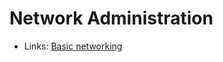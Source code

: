 # Network Administration
- Links:
[Basic networking](https://doc.opensuse.org/documentation/leap/reference/html/book-reference/cha-network.html)
